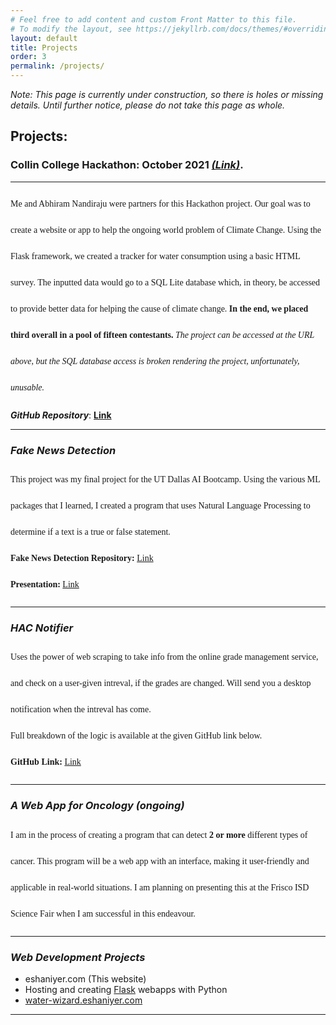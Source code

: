 ```yaml
---
# Feel free to add content and custom Front Matter to this file.
# To modify the layout, see https://jekyllrb.com/docs/themes/#overriding-theme-defaults
layout: default
title: Projects
order: 3
permalink: /projects/
---
```

<style>
p.normal {
  line-height: 3.0;
  font-family: "Times New Roman", Times, serif;
}
</style>
*Note: This page is currently under construction, so there is holes or missing details. Until further notice, please do not take this page as whole.*

## Projects:
### **Collin College Hackathon: October 2021** ***<a href="https://water-wizard.eshaniyer.com/" target="_blank">(Link)</a>***.
--- 
<p class="normal">
Me and Abhiram Nandiraju were partners for this Hackathon project. Our goal was to create a website or app to help the ongoing world problem of Climate Change. Using the Flask framework, we created a tracker for water consumption using a basic HTML survey. The inputted data would go to a SQL Lite database which, in theory, be accessed to provide better data for helping the cause of climate change. <b>In the end, we placed third overall in a pool of fifteen contestants.</b><i> The project can be accessed at the URL above, but the SQL database access is broken rendering the project, unfortunately, unusable.</i>
</p>

***GitHub Repository***: <a href="https://www.github.com/Nazchanel/water-wizard" target="_blank"><b>Link</b>
</a>

---
### ***Fake News Detection***
<p class="normal">
This project was my final project for the UT Dallas AI Bootcamp. Using the various ML packages that I learned, I created a program that uses Natural Language Processing to determine if a text is a true or false statement.
<br>  
<b>Fake News Detection Repository:</b> <a href="https://www.github.com/Nazchanel/Fake_News_Detection" target="_blank">Link</a>
<br>
<b>Presentation:</b> <a href="https://docs.google.com/presentation/d/1rVVSP1Ch2L15F1XHp9MVh4enWIR-1-yHwjybHSG_ba8/edit?usp=sharing" target="_blank">Link</a>

</p>

---

### ***HAC Notifier***

<p class="normal">
Uses the power of web scraping to take info from the online grade management service, and check on a user-given intreval, if the grades are changed. Will send you a desktop notification when the intreval has come. 
<br>
Full breakdown of the logic is available at the given GitHub link below.
<br>
<b>GitHub Link:</b> <a href="https://www.github.com/Nazchanel/HAC_Notifier" target="_blank">Link</a>
<br>
</p>



---

###  ***A Web App for Oncology** (ongoing)*
<p class="normal">
I am in the process of creating a program that can detect <b>2 or more</b> different types of cancer. This program will be a web app with an interface, making it user-friendly and applicable in real-world situations. I am planning on presenting this at the Frisco ISD Science Fair when I am successful in this endeavour. 
</p>

---
### ***Web Development Projects***
- eshaniyer.com (This website)
- Hosting and creating [Flask](https://pythonbasics.org/what-is-flask-python/) webapps with Python
- [water-wizard.eshaniyer.com](https://water-wizard.eshaniyer.com)

---

